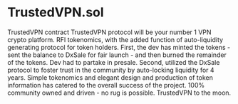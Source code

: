 # TrustedVPN.sol

TrustedVPN contract TrustedVPN protocol will be your number 1 VPN crypto platform. RFI tokenomics, with the added function of auto-liquidity generating protocol for token holders. First, the dev has minted the tokens - sent the balance to DxSale for fair launch - and then burned the remainder of the tokens. Dev had to partake in presale. Second, utilized the DxSale protocol to foster trust in the community by auto-locking liquidity for 4 years. Simple tokenomics and elegant design and production of token information has catered to the overall success of the project. 100% community owned and driven - no rug is possible. TrustedVPN to the moon.
